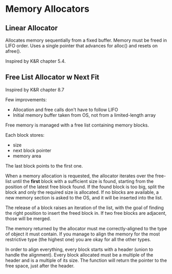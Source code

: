 # Memory Allocators

## Linear Allocator
Allocates memory sequentially from a fixed buffer. Memory must be freed in LIFO order.
Uses a single pointer that advances for alloc() and resets on afree().

Inspired by K&R chapter 5.4.


## Free List Allocator w Next Fit
Inspired by K&R chapter 8.7

Few improvements:
- Allocation and free calls don't have to follow LIFO
- Initial memory buffer taken from OS, not from a limited-length array

Free memory is managed with a free list containing memory blocks.

Each block stores:
- size
- next block pointer
- memory area

The last block points to the first one.

When a memory allocation is requested, the allocator iterates over the free-list until the **first** block with a sufficient size is found, starting from the position of the latest free block found. If the found block is too big, split the block and only the required size is allocated. If no blocks are available, a new memory section is asked to the OS, and it will be inserted into the list. 

The release of a block raises an iteration of the list, with the goal of finding the right position to insert the freed block in. If two free blocks are adjacent, those will be merged.

The memory returned by the allocator must me correctly-aligned to the type of object it must contain. If you manage to align the memory for the most restrictive type (the highest one) you are okay for all the other types.

In order to align everything, every block starts with a header (union to handle the alignment).
Every block allocated must be a multiple of the header and is a multiple of its size. The function will return the pointer to the free space, just after the header.
